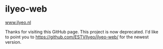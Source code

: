 # ilyeo-web
www.ilyeo.nl

Thanks for visiting this GitHub page. This project is now deprecated. I'd like to point you to  https://github.com/ESTVIlyeo/ilyeo-web/ for the newest version.

